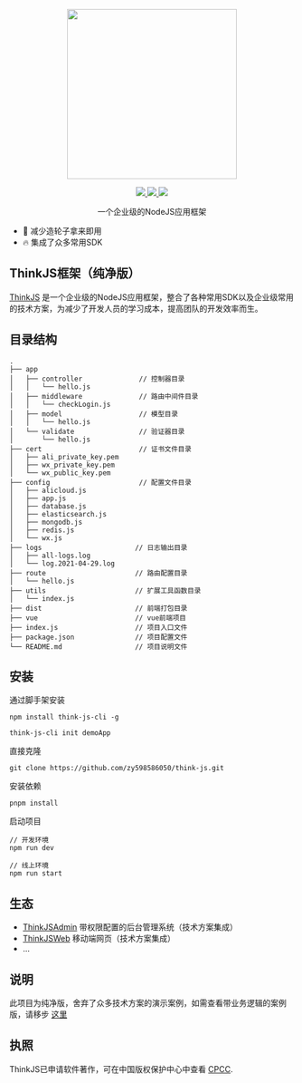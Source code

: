 <p align="center">
  <img width="300px" src="https://www.think-js.cn/icon.png">
</p>

<p align="center">
  <a href="http://www.think-js.cn">
    <img src="https://img.shields.io/badge/npm-v1.1.0-blue">
  </a>
  <a href="http://www.think-js.cn">
    <img src="https://img.shields.io/badge/downloads-110k/month-green">
  </a>
  <a href="http://www.think-js.cn">
    <img src="https://codecov.io/gh/element-plus/element-plus/branch/dev/graph/badge.svg?token=BKSBO2GLZI"/>
  </a>
  <br>
</p>

<p align="center">一个企业级的NodeJS应用框架</p>

- 💪 减少造轮子拿来即用
- 🔥 集成了众多常用SDK

## ThinkJS框架（纯净版）

[ThinkJS](https://www.think-js.cn) 是一个企业级的NodeJS应用框架，整合了各种常用SDK以及企业级常用的技术方案，为减少了开发人员的学习成本，提高团队的开发效率而生。

## 目录结构

```
.
├── app
│   ├── controller              // 控制器目录
│   │   └── hello.js
│   ├── middleware              // 路由中间件目录
│   │   └── checkLogin.js
│   ├── model                   // 模型目录
│   │   └── hello.js
│   └── validate                // 验证器目录
│       └── hello.js
├── cert                        // 证书文件目录
│   ├── ali_private_key.pem
│   ├── wx_private_key.pem
│   └── wx_public_key.pem
├── config                      // 配置文件目录
│   ├── alicloud.js
│   ├── app.js
│   ├── database.js
│   ├── elasticsearch.js
│   ├── mongodb.js
│   ├── redis.js
│   └── wx.js
├── logs                       // 日志输出目录
│   ├── all-logs.log
│   └── log.2021-04-29.log
├── route                      // 路由配置目录
│   └── hello.js
├── utils                      // 扩展工具函数目录
│   └── index.js
├── dist                       // 前端打包目录
├── vue                        // vue前端项目
├── index.js                   // 项目入口文件
├── package.json               // 项目配置文件
└── README.md                  // 项目说明文件
```

## 安装

通过脚手架安装

```
npm install think-js-cli -g

think-js-cli init demoApp
```

直接克隆

```
git clone https://github.com/zy598586050/think-js.git
```

安装依赖

```
pnpm install
```

启动项目

```
// 开发环境
npm run dev

// 线上环境
npm run start
```

## 生态

* [ThinkJSAdmin]() 带权限配置的后台管理系统（技术方案集成）
* [ThinkJSWeb]() 移动端网页（技术方案集成）
* ...

## 说明

此项目为纯净版，舍弃了众多技术方案的演示案例，如需查看带业务逻辑的案例版，请移步 [这里]()

## 执照

ThinkJS已申请软件著作，可在中国版权保护中心中查看
[CPCC](https://www.ccopyright.com.cn).
